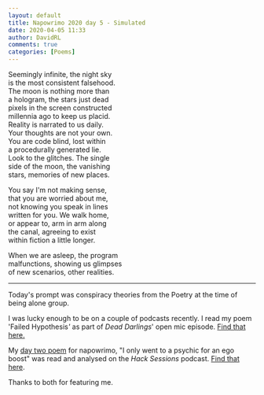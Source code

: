 ```yaml
---  
layout: default  
title: Napowrimo 2020 day 5 - Simulated  
date: 2020-04-05 11:33  
author: DavidRL  
comments: true  
categories: [Poems]  
---  
```

Seemingly infinite, the night sky  
is the most consistent falsehood.  
The moon is nothing more than  
a hologram, the stars just dead  
pixels in the screen constructed  
millennia ago to keep us placid.  
Reality is narrated to us daily.  
Your thoughts are not your own.  
You are code blind, lost within  
a procedurally generated lie.  
Look to the glitches. The single  
side of the moon, the vanishing  
stars, memories of new places.  

You say I'm not making sense,  
that you are worried about me,  
not knowing you speak in lines  
written for you. We walk home,  
or appear to, arm in arm along  
the canal, agreeing to exist  
within fiction a little longer.  

When we are asleep, the program  
malfunctions, showing us glimpses  
of new scenarios, other realities.  

***  

Today's prompt was conspiracy theories from the Poetry at the time of being alone group.  

I was lucky enough to be on a couple of podcasts recently. I read my poem 'Failed Hypothesis<em>'</em> as part of <em>Dead Darlings</em>' open mic episode. <a href="http://feeds.soundcloud.com/stream/788981737-deaddarlingspod-episode-9-open-mic-special.mp3" target="_blank" rel="noopener noreferrer">Find that here.</a>  

My <a href="https://davidralphlewis.co.uk/napowrimo-2020-day-2-i-only-went-to-a-psychic-for-an-ego-boost/" target="_blank" rel="noopener noreferrer">day two poem</a> for napowrimo, "I only went to a psychic for an ego boost" was read and analysed on the <em>Hack Sessions</em> podcast. <a href="https://traffic.libsyn.com/secure/hacksessionspodcast/COVID_-_16.mp3?dest-id=1129883" target="_blank" rel="noopener noreferrer">Find that here</a>.  

Thanks to both for featuring me.  
